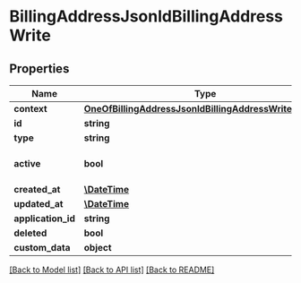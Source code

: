 # BillingAddressJsonldBillingAddressWrite

## Properties
Name | Type | Description | Notes
------------ | ------------- | ------------- | -------------
**context** | [**OneOfBillingAddressJsonldBillingAddressWriteContext**](OneOfBillingAddressJsonldBillingAddressWriteContext.md) |  | [optional] 
**id** | **string** |  | [optional] 
**type** | **string** |  | [optional] 
**active** | **bool** |  | [optional] [default to true]
**created_at** | [**\DateTime**](\DateTime.md) |  | [optional] 
**updated_at** | [**\DateTime**](\DateTime.md) |  | [optional] 
**application_id** | **string** |  | [optional] 
**deleted** | **bool** |  | [optional] 
**custom_data** | **object** |  | [optional] 

[[Back to Model list]](../../README.md#documentation-for-models) [[Back to API list]](../../README.md#documentation-for-api-endpoints) [[Back to README]](../../README.md)

